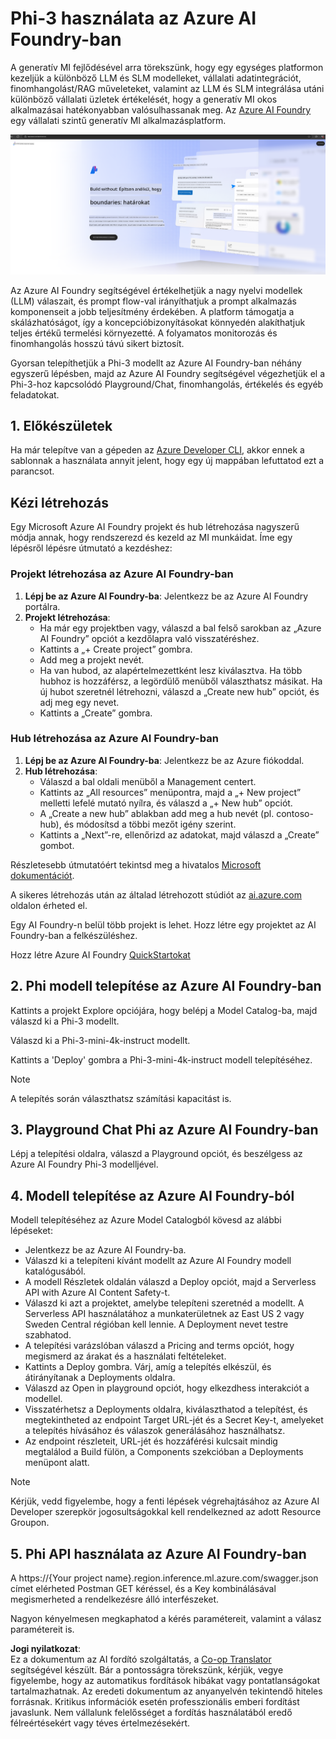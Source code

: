 <!--
CO_OP_TRANSLATOR_METADATA:
{
  "original_hash": "3a1e48b628022485aac989c9f733e792",
  "translation_date": "2025-07-17T05:27:02+00:00",
  "source_file": "md/02.QuickStart/AzureAIFoundry_QuickStart.md",
  "language_code": "hu"
}
-->
# **Phi-3 használata az Azure AI Foundry-ban**

A generatív MI fejlődésével arra törekszünk, hogy egy egységes platformon kezeljük a különböző LLM és SLM modelleket, vállalati adatintegrációt, finomhangolást/RAG műveleteket, valamint az LLM és SLM integrálása utáni különböző vállalati üzletek értékelését, hogy a generatív MI okos alkalmazásai hatékonyabban valósulhassanak meg. Az [Azure AI Foundry](https://ai.azure.com) egy vállalati szintű generatív MI alkalmazásplatform.

![aistudo](../../../../translated_images/aifoundry_home.f28a8127c96c7d93d6fb1d0a69b635bc36834da1f0615d7d2b8be216021d9eeb.hu.png)

Az Azure AI Foundry segítségével értékelhetjük a nagy nyelvi modellek (LLM) válaszait, és prompt flow-val irányíthatjuk a prompt alkalmazás komponenseit a jobb teljesítmény érdekében. A platform támogatja a skálázhatóságot, így a koncepcióbizonyításokat könnyedén alakíthatjuk teljes értékű termelési környezetté. A folyamatos monitorozás és finomhangolás hosszú távú sikert biztosít.

Gyorsan telepíthetjük a Phi-3 modellt az Azure AI Foundry-ban néhány egyszerű lépésben, majd az Azure AI Foundry segítségével végezhetjük el a Phi-3-hoz kapcsolódó Playground/Chat, finomhangolás, értékelés és egyéb feladatokat.

## **1. Előkészületek**

Ha már telepítve van a gépeden az [Azure Developer CLI](https://learn.microsoft.com/azure/developer/azure-developer-cli/overview?WT.mc_id=aiml-138114-kinfeylo), akkor ennek a sablonnak a használata annyit jelent, hogy egy új mappában lefuttatod ezt a parancsot.

## Kézi létrehozás

Egy Microsoft Azure AI Foundry projekt és hub létrehozása nagyszerű módja annak, hogy rendszerezd és kezeld az MI munkáidat. Íme egy lépésről lépésre útmutató a kezdéshez:

### Projekt létrehozása az Azure AI Foundry-ban

1. **Lépj be az Azure AI Foundry-ba**: Jelentkezz be az Azure AI Foundry portálra.
2. **Projekt létrehozása**:
   - Ha már egy projektben vagy, válaszd a bal felső sarokban az „Azure AI Foundry” opciót a kezdőlapra való visszatéréshez.
   - Kattints a „+ Create project” gombra.
   - Add meg a projekt nevét.
   - Ha van hubod, az alapértelmezettként lesz kiválasztva. Ha több hubhoz is hozzáférsz, a legördülő menüből választhatsz másikat. Ha új hubot szeretnél létrehozni, válaszd a „Create new hub” opciót, és adj meg egy nevet.
   - Kattints a „Create” gombra.

### Hub létrehozása az Azure AI Foundry-ban

1. **Lépj be az Azure AI Foundry-ba**: Jelentkezz be az Azure fiókoddal.
2. **Hub létrehozása**:
   - Válaszd a bal oldali menüből a Management centert.
   - Kattints az „All resources” menüpontra, majd a „+ New project” melletti lefelé mutató nyílra, és válaszd a „+ New hub” opciót.
   - A „Create a new hub” ablakban add meg a hub nevét (pl. contoso-hub), és módosítsd a többi mezőt igény szerint.
   - Kattints a „Next”-re, ellenőrizd az adatokat, majd válaszd a „Create” gombot.

Részletesebb útmutatóért tekintsd meg a hivatalos [Microsoft dokumentációt](https://learn.microsoft.com/azure/ai-studio/how-to/create-projects).

A sikeres létrehozás után az általad létrehozott stúdiót az [ai.azure.com](https://ai.azure.com/) oldalon érheted el.

Egy AI Foundry-n belül több projekt is lehet. Hozz létre egy projektet az AI Foundry-ban a felkészüléshez.

Hozz létre Azure AI Foundry [QuickStartokat](https://learn.microsoft.com/azure/ai-studio/quickstarts/get-started-code)


## **2. Phi modell telepítése az Azure AI Foundry-ban**

Kattints a projekt Explore opciójára, hogy belépj a Model Catalog-ba, majd válaszd ki a Phi-3 modellt.

Válaszd ki a Phi-3-mini-4k-instruct modellt.

Kattints a 'Deploy' gombra a Phi-3-mini-4k-instruct modell telepítéséhez.

> [!NOTE]
>
> A telepítés során választhatsz számítási kapacitást is.

## **3. Playground Chat Phi az Azure AI Foundry-ban**

Lépj a telepítési oldalra, válaszd a Playground opciót, és beszélgess az Azure AI Foundry Phi-3 modelljével.

## **4. Modell telepítése az Azure AI Foundry-ból**

Modell telepítéséhez az Azure Model Catalogból kövesd az alábbi lépéseket:

- Jelentkezz be az Azure AI Foundry-ba.
- Válaszd ki a telepíteni kívánt modellt az Azure AI Foundry modell katalógusából.
- A modell Részletek oldalán válaszd a Deploy opciót, majd a Serverless API with Azure AI Content Safety-t.
- Válaszd ki azt a projektet, amelybe telepíteni szeretnéd a modellt. A Serverless API használatához a munkaterületnek az East US 2 vagy Sweden Central régióban kell lennie. A Deployment nevet testre szabhatod.
- A telepítési varázslóban válaszd a Pricing and terms opciót, hogy megismerd az árakat és a használati feltételeket.
- Kattints a Deploy gombra. Várj, amíg a telepítés elkészül, és átirányítanak a Deployments oldalra.
- Válaszd az Open in playground opciót, hogy elkezdhess interakciót a modellel.
- Visszatérhetsz a Deployments oldalra, kiválaszthatod a telepítést, és megtekintheted az endpoint Target URL-jét és a Secret Key-t, amelyeket a telepítés hívásához és válaszok generálásához használhatsz.
- Az endpoint részleteit, URL-jét és hozzáférési kulcsait mindig megtalálod a Build fülön, a Components szekcióban a Deployments menüpont alatt.

> [!NOTE]
> Kérjük, vedd figyelembe, hogy a fenti lépések végrehajtásához az Azure AI Developer szerepkör jogosultságokkal kell rendelkezned az adott Resource Groupon.

## **5. Phi API használata az Azure AI Foundry-ban**

A https://{Your project name}.region.inference.ml.azure.com/swagger.json címet elérheted Postman GET kéréssel, és a Key kombinálásával megismerheted a rendelkezésre álló interfészeket.

Nagyon kényelmesen megkaphatod a kérés paramétereit, valamint a válasz paramétereit is.

**Jogi nyilatkozat**:  
Ez a dokumentum az AI fordító szolgáltatás, a [Co-op Translator](https://github.com/Azure/co-op-translator) segítségével készült. Bár a pontosságra törekszünk, kérjük, vegye figyelembe, hogy az automatikus fordítások hibákat vagy pontatlanságokat tartalmazhatnak. Az eredeti dokumentum az anyanyelvén tekintendő hiteles forrásnak. Kritikus információk esetén professzionális emberi fordítást javaslunk. Nem vállalunk felelősséget a fordítás használatából eredő félreértésekért vagy téves értelmezésekért.